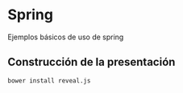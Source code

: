 # Spring
Ejemplos básicos de uso de spring

## Construcción de la presentación

```
bower install reveal.js
```
